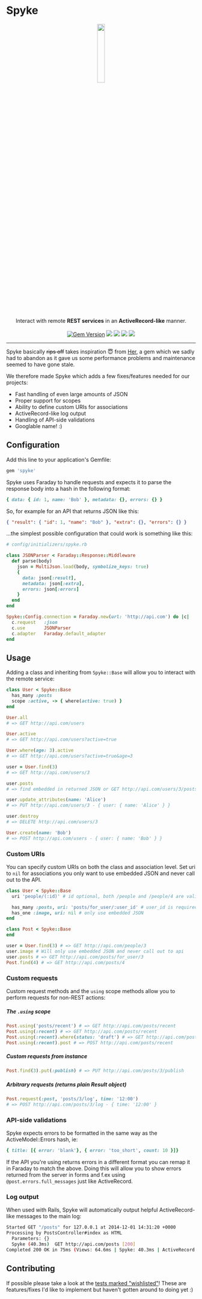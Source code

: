 # Spyke

<p align="center">
  <img src="http://upload.wikimedia.org/wikipedia/en/thumb/2/21/Spyke.jpg/392px-Spyke.jpg" width="20%" />
  <br/>
  Interact with remote <strong>REST services</strong> in an <strong>ActiveRecord-like</strong> manner.
  <br /><br />
  <a href="https://rubygems.org/gems/spyke"><img src="https://badge.fury.io/rb/spyke.svg?style=flat" alt="Gem Version"></a>
  <a href='https://gemnasium.com/balvig/spyke'><img src="https://gemnasium.com/balvig/spyke.svg" /></a>
  <a href="https://codeclimate.com/github/balvig/spyke"><img src="https://codeclimate.com/github/balvig/spyke/badges/gpa.svg" /></a>
  <a href='https://coveralls.io/r/balvig/spyke?branch=master'><img src='https://img.shields.io/coveralls/balvig/spyke.svg?style=flat' /></a>
  <a href="https://travis-ci.org/balvig/spyke"><img src="https://travis-ci.org/balvig/spyke.svg?branch=master" /></a>
</p>

---

Spyke basically ~~rips off~~ takes inspiration :innocent: from [Her](https://github.com/remiprev/her), a gem which we sadly had to abandon as it gave us some performance problems and maintenance seemed to have gone stale.

We therefore made Spyke which adds a few fixes/features needed for our projects:

- Fast handling of even large amounts of JSON
- Proper support for scopes
- Ability to define custom URIs for associations
- ActiveRecord-like log output
- Handling of API-side validations
- Googlable name! :)

## Configuration

Add this line to your application's Gemfile:

```ruby
gem 'spyke'
```

Spyke uses Faraday to handle requests and expects it to parse the response body into a hash in the following format:

```ruby
{ data: { id: 1, name: 'Bob' }, metadata: {}, errors: {} }
```

So, for example for an API that returns JSON like this:

```json
{ "result": { "id": 1, "name": "Bob" }, "extra": {}, "errors": {} }
```

...the simplest possible configuration that could work is something like this:

```ruby
# config/initializers/spyke.rb

class JSONParser < Faraday::Response::Middleware
  def parse(body)
    json = MultiJson.load(body, symbolize_keys: true)
    {
      data: json[:result],
      metadata: json[:extra],
      errors: json[:errors]
    }
  end
end

Spyke::Config.connection = Faraday.new(url: 'http://api.com') do |c|
  c.request   :json
  c.use       JSONParser
  c.adapter   Faraday.default_adapter
end
```

## Usage

Adding a class and inheriting from `Spyke::Base` will allow you to interact with the remote service:

```ruby
class User < Spyke::Base
  has_many :posts
  scope :active, -> { where(active: true) }
end

User.all
# => GET http://api.com/users

User.active
# => GET http://api.com/users?active=true

User.where(age: 3).active
# => GET http://api.com/users?active=true&age=3

user = User.find(3)
# => GET http://api.com/users/3

user.posts
# => find embedded in returned JSON or GET http://api.com/users/3/posts

user.update_attributes(name: 'Alice')
# => PUT http://api.com/users/3 - { user: { name: 'Alice' } }

user.destroy
# => DELETE http://api.com/users/3

User.create(name: 'Bob')
# => POST http://api.com/users - { user: { name: 'Bob' } }
```

### Custom URIs

You can specify custom URIs on both the class and association level.
Set uri to `nil` for associations you only want to use embedded JSON
and never call out to the API.

```ruby
class User < Spyke::Base
  uri 'people/(:id)' # id optional, both /people and /people/4 are valid

  has_many :posts, uri: 'posts/for_user/:user_id' # user_id is required
  has_one :image, uri: nil # only use embedded JSON
end

class Post < Spyke::Base
end

user = User.find(3) # => GET http://api.com/people/3
user.image # Will only use embedded JSON and never call out to api
user.posts # => GET http://api.com/posts/for_user/3
Post.find(4) # => GET http://api.com/posts/4
```

### Custom requests

Custom request methods and the `using` scope methods allow you to
perform requests for non-REST actions:

##### The `.using` scope

```ruby
Post.using('posts/recent') # => GET http://api.com/posts/recent
Post.using(:recent) # => GET http://api.com/posts/recent
Post.using(:recent).where(status: 'draft') # => GET http://api.com/posts/recent?status=draft
Post.using(:recent).post # => POST http://api.com/posts/recent
```

##### Custom requests from instance

```ruby
Post.find(3).put(:publish) # => PUT http://api.com/posts/3/publish
```

##### Arbitrary requests (returns plain Result object)

```ruby
Post.request(:post, 'posts/3/log', time: '12:00')
# => POST http://api.com/posts/3/log - { time: '12:00' }
```

### API-side validations

Spyke expects errors to be formatted in the same way as the
ActiveModel::Errors hash, ie:

```ruby
{ title: [{ error: 'blank'}, { error: 'too_short', count: 10 }]}
```

If the API you're using returns errors in a different format you can
remap it in Faraday to match the above. Doing this will allow you to
show errors returned from the server in forms and f.ex using
`@post.errors.full_messages` just like ActiveRecord.

### Log output

When used with Rails, Spyke will automatically output helpful
ActiveRecord-like messages to the main log:

```bash
Started GET "/posts" for 127.0.0.1 at 2014-12-01 14:31:20 +0000
Processing by PostsController#index as HTML
  Parameters: {}
  Spyke (40.3ms)  GET http://api.com/posts [200]
Completed 200 OK in 75ms (Views: 64.6ms | Spyke: 40.3ms | ActiveRecord: 0ms)
```

## Contributing

If possible please take a look at the [tests marked "wishlisted"](https://github.com/balvig/spyke/search?l=ruby&q=wishlisted&utf8=%E2%9C%93)!
These are features/fixes I'd like to implement but haven't gotten around to doing yet :)
